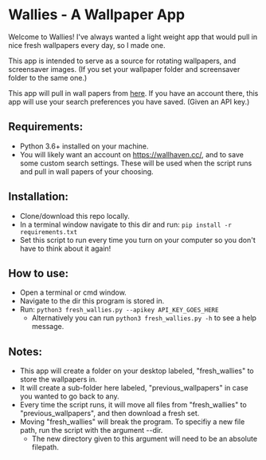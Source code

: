 # Wallies - A Wallpaper App

Welcome to Wallies! I've always wanted a light weight app that would pull in nice fresh wallpapers every day, so I made one.

This app is intended to serve as a source for rotating wallpapers, and screensaver images. (If you set your wallpaper folder and screensaver folder to the same one.)

This app will pull in wall papers from [here](https://wallhaven.cc/hot). If you have an account there, this app will use your search preferences you have saved. (Given an API key.)


## Requirements:
- Python 3.6+ installed on your machine.
- You will likely want an account on https://wallhaven.cc/, and to save some custom search settings. These will be used when the script runs and pull in wall papers of your choosing.

## Installation:
- Clone/download this repo locally.
- In a terminal window navigate to this dir and run: `pip install -r requirements.txt`
- Set this script to run every time you turn on your computer so you don't have to think about it again!


## How to use:
- Open a terminal or cmd window.
- Navigate to the dir this program is stored in.
- Run: `python3 fresh_wallies.py --apikey API_KEY_GOES_HERE`
    - Alternatively you can run `python3 fresh_wallies.py -h` to see a help message.

## Notes:
- This app will create a folder on your desktop labeled, "fresh_wallies" to store the wallpapers in.
- It will create a sub-folder here labeled, "previous_wallpapers" in case you wanted to go back to any.
- Every time the script runs, it will move all files from "fresh_wallies" to "previous_wallpapers", and then download a fresh set.
- Moving "fresh_wallies" will break the program. To specifiy a new file path, run the script with the argument --dir.
    - The new directory given to this argument will need to be an absolute filepath.